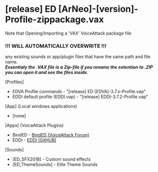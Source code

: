 # [release] ED [ArNeo]-[version]-Profile-zippackage.vax

Note that Opening/Importing a 'VAX' VoiceAttack package file 
### **!!! WILL AUTOMATICALLY OVERWRITE !!!**
any existing sounds or app/plugin files that have the same path and file name.  
***Essentialy the .VAX file is a Zip-file if you rename the extention to .ZIP you can open it and see the files inside.***  
  
[Profiles] 
 - EDVA Profile commands - "[release] ED [EDVA]-3.7.x-Profile.vap"
 - EDDI default profile (EDDI.vap) - "[release] EDDI-3.7.2-Profile.vap"

[App] (Local windows applications)
 - [none]

[Apps] (VoiceAttack Plugins)
 - BindED - [BindED (VoiceAttack Forum)](https://forum.voiceattack.com/smf/index.php?topic=564.0)
 - EDDI - [EDDI (GitHUB)](https://github.com/EDCD/EDDI/blob/develop/README.md)

[Sounds]
 - [ED_SFX2018] - Custom sound effects
 - [ED_ThemeSounds] - Elite Theme Sounds
  